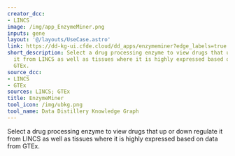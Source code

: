 ```yaml
---
creator_dcc:
- LINCS
image: /img/app_EnzymeMiner.png
inputs: gene
layout: '@/layouts/UseCase.astro'
link: https://dd-kg-ui.cfde.cloud/dd_apps/enzymeminer?edge_labels=true
short_description: Select a drug processing enzyme to view drugs that up or down regulate
  it from LINCS as well as tissues where it is highly expressed based on data from
  GTEx.
source_dcc:
- LINCS
- GTEx
sources: LINCS; GTEx
title: EnzymeMiner
tool_icon: /img/ubkg.png
tool_name: Data Distillery Knowledge Graph
---
```

Select a drug processing enzyme to view drugs that up or down regulate it from LINCS as well as tissues where it is highly expressed based on data from GTEx.